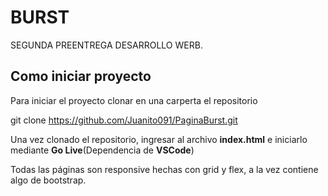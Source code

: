 # BURST

SEGUNDA PREENTREGA DESARROLLO WERB.

## Como iniciar proyecto

Para iniciar el proyecto clonar en una carperta el repositorio

  git clone https://github.com/Juanito091/PaginaBurst.git

Una vez clonado el repositorio, ingresar al archivo **index.html** e iniciarlo mediante **Go Live**(Dependencia de **VSCode**)

Todas las páginas son responsive hechas con grid y flex, a la vez contiene algo de bootstrap.
